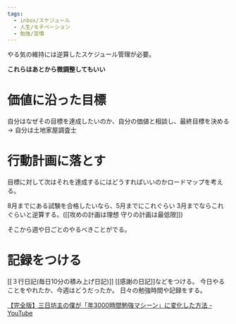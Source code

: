 ```yaml
---
tags:
  - inbox/スケジュール
  - 人生/モチベーション
  - 勉強/習慣
---
```

やる気の維持には逆算したスケジュール管理が必要。

**これらはあとから微調整してもいい**
# 価値に沿った目標
自分はなぜその目標を達成したいのか、自分の価値と相談し、最終目標を決める
-> 自分は土地家屋調査士
# 行動計画に落とす
目標に対して次はそれを達成するにはどうすればいいのかロードマップを考える。

8月までにある試験を合格したいなら、5月までにこれぐらい 3月までならこれぐらいと逆算する。([[攻めの計画は理想 守りの計画は最低限]])

そこから週や日ごとのやるべきことがでる。
# 記録をつける
[[３行日記(毎日10分の積み上げ日記)]] [[感謝の日記]]などをつける。
今日やることをやれたか、今週はどうだったか。
日々の勉強時間や記録をする。

[【完全版】三日坊主の僕が「年3000時間勉強マシーン」に変化した方法 - YouTube](https://www.youtube.com/watch?v=UssilRNan7Y)


